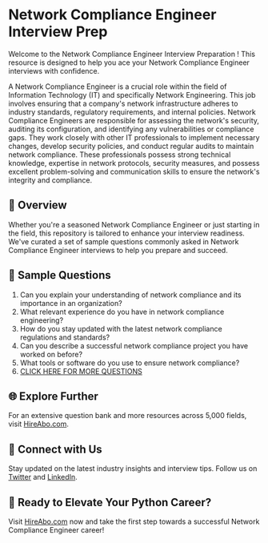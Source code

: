 # Network Compliance Engineer Interview Prep

Welcome to the Network Compliance Engineer Interview Preparation ! This resource is designed to help you ace your Network Compliance Engineer interviews with confidence.

A Network Compliance Engineer is a crucial role within the field of Information Technology (IT) and specifically Network Engineering. This job involves ensuring that a company's network infrastructure adheres to industry standards, regulatory requirements, and internal policies. Network Compliance Engineers are responsible for assessing the network's security, auditing its configuration, and identifying any vulnerabilities or compliance gaps. They work closely with other IT professionals to implement necessary changes, develop security policies, and conduct regular audits to maintain network compliance. These professionals possess strong technical knowledge, expertise in network protocols, security measures, and possess excellent problem-solving and communication skills to ensure the network's integrity and compliance.

## 🚀 Overview

Whether you're a seasoned Network Compliance Engineer or just starting in the field, this repository is tailored to enhance your interview readiness. We've curated a set of sample questions commonly asked in Network Compliance Engineer interviews to help you prepare and succeed.

## 📝 Sample Questions

1. Can you explain your understanding of network compliance and its importance in an organization?
2. What relevant experience do you have in network compliance engineering?
3. How do you stay updated with the latest network compliance regulations and standards?
4. Can you describe a successful network compliance project you have worked on before?
5. What tools or software do you use to ensure network compliance?
6. [CLICK HERE FOR MORE QUESTIONS](https://hireabo.com/job/0_1_40/Network%20Compliance%20Engineer)

## 🌐 Explore Further

For an extensive question bank and more resources across 5,000 fields, visit [HireAbo.com](https://www.hireabo.com).

## 📱 Connect with Us

Stay updated on the latest industry insights and interview tips. Follow us on [Twitter](https://twitter.com/hireabo) and [LinkedIn](https://www.linkedin.com/in/hire-abo-3609972a8/).

## 🚀 Ready to Elevate Your Python Career?

Visit [HireAbo.com](https://www.hireabo.com) now and take the first step towards a successful Network Compliance Engineer career!